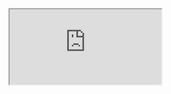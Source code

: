 <iframe src="https://crm.eblasoft.com.tr/?entryPoint=changeLog&exId=644bee41b754077c2" allowfullscreen></iframe>